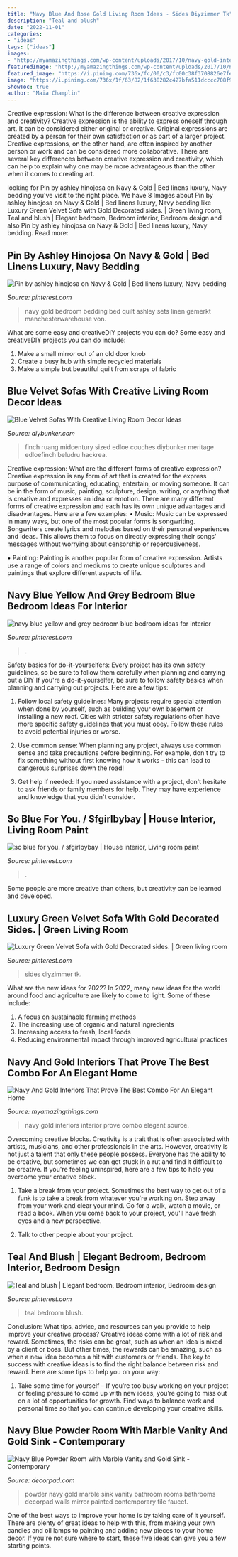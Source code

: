 ```yaml
---
title: "Navy Blue And Rose Gold Living Room Ideas - Sides Diyzimmer Tk"
description: "Teal and blush"
date: "2022-11-01"
categories:
- "ideas"
tags: ["ideas"]
images:
- "http://myamazingthings.com/wp-content/uploads/2017/10/navy-gold-interior-9.jpg"
featuredImage: "http://myamazingthings.com/wp-content/uploads/2017/10/navy-gold-interior-9.jpg"
featured_image: "https://i.pinimg.com/736x/fc/00/c3/fc00c38f3708826e7fe4b8565eb6347b.jpg"
image: "https://i.pinimg.com/736x/1f/63/82/1f638282c427bfa511dcccc708f9ce2d.jpg"
ShowToc: true
author: "Maia Champlin"
---
```



Creative expression: What is the difference between creative expression and creativity?
Creative expression is the ability to express oneself through art. It can be considered either original or creative. Original expressions are created by a person for their own satisfaction or as part of a larger project. Creative expressions, on the other hand, are often inspired by another person or work and can be considered more collaborative. There are several key differences between creative expression and creativity, which can help to explain why one may be more advantageous than the other when it comes to creating art.

	

		
looking for Pin by ashley hinojosa on Navy &amp; Gold | Bed linens luxury, Navy bedding you've visit to the right place. We have 8 Images about Pin by ashley hinojosa on Navy &amp; Gold | Bed linens luxury, Navy bedding like Luxury Green Velvet Sofa with Gold Decorated sides. | Green living room, Teal and blush | Elegant bedroom, Bedroom interior, Bedroom design and also Pin by ashley hinojosa on Navy &amp; Gold | Bed linens luxury, Navy bedding. Read more:
		
    
## Pin By Ashley Hinojosa On Navy &amp; Gold | Bed Linens Luxury, Navy Bedding

<img loading=lazy src="https://i.pinimg.com/736x/f8/28/a1/f828a1b0a5a4259c287434ed5f00224a--navy-gold-bedroom-nautical-bedroom.jpg" onerror="this.onerror=null;this.src='https://tse4.mm.bing.net/th?id=OIP.GcGWVxjkMi6p09X0i4p8QAHaG9&amp;pid=15.1';" alt="Pin by ashley hinojosa on Navy &amp; Gold | Bed linens luxury, Navy bedding">

_Source: pinterest.com_

>navy gold bedroom bedding bed quilt ashley sets linen gemerkt manchesterwarehouse von. 

	

What are some easy and creativeDIY projects you can do?
Some easy and creativeDIY projects you can do include:
1. Make a small mirror out of an old door knob
2. Create a busy hub with simple recycled materials
3. Make a simple but beautiful quilt from scraps of fabric

    
## Blue Velvet Sofas With Creative Living Room Decor Ideas

<img loading=lazy src="https://www.diybunker.com/wp-content/uploads/2019/02/Midcentury-Modern-Blue-Velvet-Sofa.jpg" onerror="this.onerror=null;this.src='https://tse3.mm.bing.net/th?id=OIP.H5FU7-2Y7FxDA60F4OfruAHaE8&amp;pid=15.1';" alt="Blue Velvet Sofas With Creative Living Room Decor Ideas">

_Source: diybunker.com_

>finch ruang midcentury sized edloe couches diybunker meritage edloefinch beludru hackrea. 

	

Creative expression: What are the different forms of creative expression?
Creative expression is any form of art that is created for the express purpose of communicating, educating, entertain, or moving someone. It can be in the form of music, painting, sculpture, design, writing, or anything that is creative and expresses an idea or emotion. There are many different forms of creative expression and each has its own unique advantages and disadvantages. Here are a few examples: 
• Music: Music can be expressed in many ways, but one of the most popular forms is songwriting. Songwriters create lyrics and melodies based on their personal experiences and ideas. This allows them to focus on directly expressing their songs’ messages without worrying about censorship or repercusiveness. 

• Painting: Painting is another popular form of creative expression. Artists use a range of colors and mediums to create unique sculptures and paintings that explore different aspects of life.

    
## Navy Blue Yellow And Grey Bedroom Blue Bedroom Ideas For Interior

<img loading=lazy src="https://i.pinimg.com/736x/1f/63/82/1f638282c427bfa511dcccc708f9ce2d.jpg" onerror="this.onerror=null;this.src='https://tse2.mm.bing.net/th?id=OIP.uu5lRY7vVyRTbI3_WPUAbAHaJ3&amp;pid=15.1';" alt="navy blue yellow and grey bedroom blue bedroom ideas for interior">

_Source: pinterest.com_

>. 

	

Safety basics for do-it-yourselfers: Every project has its own safety guidelines, so be sure to follow them carefully when planning and carrying out a DIY
If you're a do-it-yourselfer, be sure to follow safety basics when planning and carrying out projects. Here are a few tips:
1. Follow local safety guidelines: Many projects require special attention when done by yourself, such as building your own basement or installing a new roof. Cities with stricter safety regulations often have more specific safety guidelines that you must obey. Follow these rules to avoid potential injuries or worse.

2. Use common sense: When planning any project, always use common sense and take precautions before beginning. For example, don't try to fix something without first knowing how it works - this can lead to dangerous surprises down the road!

3. Get help if needed: If you need assistance with a project, don't hesitate to ask friends or family members for help. They may have experience and knowledge that you didn't consider.

    
## So Blue For You. / Sfgirlbybay | House Interior, Living Room Paint

<img loading=lazy src="https://i.pinimg.com/736x/73/ad/e2/73ade26358f8a48e678c54050759626d.jpg" onerror="this.onerror=null;this.src='https://tse2.mm.bing.net/th?id=OIP.QqjqKDo0tDDnkyDFEwbvaQHaIt&amp;pid=15.1';" alt="so blue for you. / sfgirlbybay | House interior, Living room paint">

_Source: pinterest.com_

>. 

	

Some people are more creative than others, but creativity can be learned and developed.

    
## Luxury Green Velvet Sofa With Gold Decorated Sides. | Green Living Room

<img loading=lazy src="https://i.pinimg.com/736x/e5/54/ee/e554eeb44042ca8baed1d8d9df337b2b.jpg" onerror="this.onerror=null;this.src='https://tse1.mm.bing.net/th?id=OIP.tRQ9D5BJreXOyXnipYKjAwHaPL&amp;pid=15.1';" alt="Luxury Green Velvet Sofa with Gold Decorated sides. | Green living room">

_Source: pinterest.com_

>sides diyzimmer tk. 

	

What are the new ideas for 2022?
In 2022, many new ideas for the world around food and agriculture are likely to come to light. Some of these include: 
1. A focus on sustainable farming methods 
2. The increasing use of organic and natural ingredients 
3. Increasing access to fresh, local foods 
4. Reducing environmental impact through improved agricultural practices 

    
## Navy And Gold Interiors That Prove The Best Combo For An Elegant Home

<img loading=lazy src="http://myamazingthings.com/wp-content/uploads/2017/10/navy-gold-interior-9.jpg" onerror="this.onerror=null;this.src='https://tse3.mm.bing.net/th?id=OIP.pdUGIMR6qR0df3z-8HHOHgHaFi&amp;pid=15.1';" alt="Navy And Gold Interiors That Prove The Best Combo For An Elegant Home">

_Source: myamazingthings.com_

>navy gold interiors interior prove combo elegant source. 

	

Overcoming creative blocks.
Creativity is a trait that is often associated with artists, musicians, and other professionals in the arts. However, creativity is not just a talent that only these people possess. Everyone has the ability to be creative, but sometimes we can get stuck in a rut and find it difficult to be creative. If you're feeling uninspired, here are a few tips to help you overcome your creative block.
1. Take a break from your project. Sometimes the best way to get out of a funk is to take a break from whatever you're working on. Step away from your work and clear your mind. Go for a walk, watch a movie, or read a book. When you come back to your project, you'll have fresh eyes and a new perspective.

2. Talk to other people about your project.

    
## Teal And Blush | Elegant Bedroom, Bedroom Interior, Bedroom Design

<img loading=lazy src="https://i.pinimg.com/736x/fc/00/c3/fc00c38f3708826e7fe4b8565eb6347b.jpg" onerror="this.onerror=null;this.src='https://tse3.mm.bing.net/th?id=OIP.hOkpJ1ZjDO1khlpuXgGhcQHaJQ&amp;pid=15.1';" alt="Teal and blush | Elegant bedroom, Bedroom interior, Bedroom design">

_Source: pinterest.com_

>teal bedroom blush. 

	

Conclusion: What tips, advice, and resources can you provide to help improve your creative process?
Creative ideas come with a lot of risk and reward. Sometimes, the risks can be great, such as when an idea is nixed by a client or boss. But other times, the rewards can be amazing, such as when a new idea becomes a hit with customers or friends. The key to success with creative ideas is to find the right balance between risk and reward. Here are some tips to help you on your way: 
1. Take some time for yourself – If you’re too busy working on your project or feeling pressure to come up with new ideas, you’re going to miss out on a lot of opportunities for growth. Find ways to balance work and personal time so that you can continue developing your creative skills. 


    
## Navy Blue Powder Room With Marble Vanity And Gold Sink - Contemporary

<img loading=lazy src="https://cdn.decorpad.com/photos/2016/03/12/navy-blue-powder-room-marble-washstand-gold-sink.jpg" onerror="this.onerror=null;this.src='https://tse4.mm.bing.net/th?id=OIP.kIsKi4tlVYadHeHHmHOygQHaKL&amp;pid=15.1';" alt="Navy Blue Powder Room with Marble Vanity and Gold Sink - Contemporary">

_Source: decorpad.com_

>powder navy gold marble sink vanity bathroom rooms bathrooms decorpad walls mirror painted contemporary tile faucet. 

	

One of the best ways to improve your home is by taking care of it yourself. There are plenty of great ideas to help with this, from making your own candles and oil lamps to painting and adding new pieces to your home decor. If you're not sure where to start, these five ideas can give you a few starting points.

